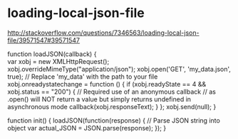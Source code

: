 # loading-local-json-file




http://stackoverflow.com/questions/7346563/loading-local-json-file/39571547#39571547

function loadJSON(callback) {   
    var xobj = new XMLHttpRequest();
    xobj.overrideMimeType("application/json");
    xobj.open('GET', 'my_data.json', true); 
    // Replace 'my_data' with the path to your file
    xobj.onreadystatechange = function () {
        if (xobj.readyState == 4 && xobj.status == "200") {
            // Required use of an anonymous callback 
            // as .open() will NOT return a value but simply returns undefined in asynchronous mode
            callback(xobj.responseText);
            }
        };
    xobj.send(null);
}

function init() {
    loadJSON(function(response) {
        // Parse JSON string into object
        var actual_JSON = JSON.parse(response);
    });
}
